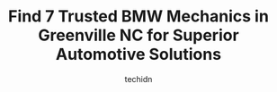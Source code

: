 ---
layout: ampstory
image: https://images.unsplash.com/photo-1607120717423-5cfbccc9e245?ixlib=rb-4.0.3&ixid=MnwxMjA3fDB8MHxwaG90by1wYWdlfHx8fGVufDB8fHx8&auto=format&fit=crop&w=640&h=853&q=80
author: techidn
featured: false
description: For top-quality automotive repairs and maintenance, visit the 7 best BMW Mechanic in Greenville NC, USA. Their reputation for excellence and their dedication to customer satisfaction make th
title: Find 7 Trusted BMW Mechanics in Greenville NC for Superior Automotive Solutions
cover:
   title: Find 7 Trusted BMW Mechanics in Greenville NC for Superior Automotive Solutions
   subtitle: Rickpate
   background: https://images.unsplash.com/photo-1607120717423-5cfbccc9e245?ixlib=rb-4.0.3&ixid=MnwxMjA3fDB8MHxwaG90by1wYWdlfHx8fGVufDB8fHx8&auto=format&fit=crop&w=640&h=853&q=80

pages: 
 - layout: thirds
   top: <h1>#1 Marks Quick Lube & Automotive Center</h1>
   bottom: "<p>This is honestly the only place I will get my oil changed moving forward.  A Spot-On provider each and every visit.  Their Full Synthetic IS ACTUALLY Full Synthetic.  Nev</p>"
   background: https://www.knot35.com/toplist/wp-content/uploads/2023/06/best-bmw-mechanic-1-in-greenville-nc-1685834874.png
   backgroundblur: true
 - layout: thirds
   top: <h1>#2 Import Services</h1>
   bottom: "<p>2204 Dickinson Ave, Greenville, NC 27834, United States</p>"
   background: https://www.knot35.com/toplist/wp-content/uploads/2023/06/best-bmw-mechanic-2-in-greenville-nc-1685834875.jpeg
   cta:
      link: https://www.knot35.com/toplist/find-7-trusted-bmw-mechanics-in-greenville-nc-for-superior-automotive-solutions/
      text: Find 7 Trusted BMW Mechanics in Greenville NC for Superior Automotive Solutions
 - layout: thirds
   top: <h1>#3 Pecheles Automotive</h1>
   bottom: "<p>203 Greenville Blvd SE, Greenville, NC 27858, United States</p>"
   background: https://www.knot35.com/toplist/wp-content/uploads/2023/06/best-bmw-mechanic-3-in-greenville-nc-1685834875.jpeg
   cta:
      link: https://www.knot35.com/toplist/find-7-trusted-bmw-mechanics-in-greenville-nc-for-superior-automotive-solutions/
      text: Find 7 Trusted BMW Mechanics in Greenville NC for Superior Automotive Solutions
 - layout: thirds
   top: <h1>#4 Everetts Auto Service</h1>
   bottom: "<p>1230 Lt Hardee Rd, Greenville, NC 27858, United States</p>"
   background: https://images.unsplash.com/photo-1531169509526-f8f1fdaa4a67?ixlib=rb-4.0.3&ixid=MnwxMjA3fDB8MHxwaG90by1wYWdlfHx8fGVufDB8fHx8&auto=format&fit=crop&w=640&h=853&q=80
   cta:
      link: https://www.knot35.com/toplist/find-7-trusted-bmw-mechanics-in-greenville-nc-for-superior-automotive-solutions/
      text: Find 7 Trusted BMW Mechanics in Greenville NC for Superior Automotive Solutions
 - layout: thirds
   top: <h1>#5 A & B Auto Services</h1>
   bottom: "<p>103 W 9th St, Greenville, NC 27834, United States</p>"
   background: https://images.unsplash.com/photo-1527066579998-dbbae57f45ce?ixlib=rb-4.0.3&ixid=MnwxMjA3fDB8MHxwaG90by1wYWdlfHx8fGVufDB8fHx8&auto=format&fit=crop&w=640&h=853&q=80
   cta:
      link: https://www.knot35.com/toplist/find-7-trusted-bmw-mechanics-in-greenville-nc-for-superior-automotive-solutions/
      text: Find 7 Trusted BMW Mechanics in Greenville NC for Superior Automotive Solutions
 - layout: thirds
   top: <h1>#6 Emmanuel Automotive Services Center</h1>
   bottom: "<p>1201 Dickinson Ave, Greenville, NC 27834, United States</p>"
   background: https://images.unsplash.com/photo-1527067829737-402993088e6b?ixlib=rb-4.0.3&ixid=MnwxMjA3fDB8MHxwaG90by1wYWdlfHx8fGVufDB8fHx8&auto=format&fit=crop&w=640&h=853&q=80
   cta:
      link: https://www.knot35.com/toplist/find-7-trusted-bmw-mechanics-in-greenville-nc-for-superior-automotive-solutions/
      text: Find 7 Trusted BMW Mechanics in Greenville NC for Superior Automotive Solutions
 - layout: thirds
   top: <h1>#7 Pirate Auto Care Center Inc</h1>
   bottom: "<p>2616 E 10th St, Greenville, NC 27858, United States</p>"
   background: https://images.unsplash.com/photo-1618556658017-fd9c732d1360?ixlib=rb-4.0.3&ixid=MnwxMjA3fDB8MHxwaG90by1wYWdlfHx8fGVufDB8fHx8&auto=format&fit=crop&w=640&h=853&q=80
   cta:
      link: https://www.knot35.com/toplist/find-7-trusted-bmw-mechanics-in-greenville-nc-for-superior-automotive-solutions/
      text: Find 7 Trusted BMW Mechanics in Greenville NC for Superior Automotive Solutions
 - layout: thirds
   middle: Continue reading...
   background: https://images.unsplash.com/photo-1614648718611-0635f29016cb?ixlib=rb-4.0.3&ixid=MnwxMjA3fDB8MHxwaG90by1wYWdlfHx8fGVufDB8fHx8&auto=format&fit=crop&w=640&h=853&q=80
   cta:
      link: https://www.knot35.com/toplist/find-7-trusted-bmw-mechanics-in-greenville-nc-for-superior-automotive-solutions/
      text: Find 7 Trusted BMW Mechanics in Greenville NC for Superior Automotive Solutions
      
---